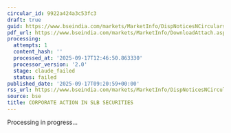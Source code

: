 ```yaml
---
circular_id: 9922a424a3c53fc3
draft: true
guid: https://www.bseindia.com/markets/MarketInfo/DispNoticesNCirculars.aspx?Noticeid={7C0A0B20-4B3A-4569-9A61-93CAD81FCFEB}&noticeno=20250917-9&dt=09/17/2025&icount=9&totcount=37&flag=0
pdf_url: https://www.bseindia.com/markets/MarketInfo/DownloadAttach.aspx?id=20250917-9&attachedId=301cd8f9-fdaf-48a1-aa22-f8bffd3577e5
processing:
  attempts: 1
  content_hash: ''
  processed_at: '2025-09-17T12:46:50.863330'
  processor_version: '2.0'
  stage: claude_failed
  status: failed
published_date: '2025-09-17T09:20:59+00:00'
rss_url: https://www.bseindia.com/markets/MarketInfo/DispNoticesNCirculars.aspx?Noticeid={7C0A0B20-4B3A-4569-9A61-93CAD81FCFEB}&noticeno=20250917-9&dt=09/17/2025&icount=9&totcount=37&flag=0
source: bse
title: CORPORATE ACTION IN SLB SECURITIES
---
```


Processing in progress...